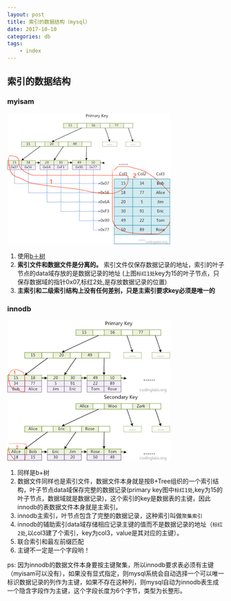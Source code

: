 ```yaml
---
layout: post
title: 索引的数据结构（mysql）
date: 2017-10-10
categories: db
tags:
    - index
---
```


## 索引的数据结构

### myisam

![myisam_pri](/images/database/myisam_pri.png)

1.  使用[b＋树](https://en.wikipedia.org/wiki/B%2B_tree)
2.  **索引文件和数据文件是分离的。** 索引文件仅保存数据记录的地址，索引的叶子节点的data域存放的是数据记录的地址
(上图`标红1处`key为15的叶子节点，只保存数据域的指针0x07,标红2处,是存放数据记录的位置)
3.  **主索引和二级索引结构上没有任何差别，只是主索引要求key必须是唯一的**

### innodb

![innodb_pri](/images/database/innodb_pri.png)
![innodb_second](/images/database/innodb_second.png)

1.  同样是b+树
2.  数据文件同样也是索引文件，数据文件本身就是按B+Tree组织的一个索引结构，叶子节点data域保存完整的数据记录(primary key图中`标红1处`,key为15的叶子节点，数据域就是数据记录)，这个索引的key是数据表的主键，因此innodb的表数据文件本身就是主索引。
3.  innodb主索引，叶节点包含了完整的数据记录，这种索引叫做`聚集索引`
4.  innodb的辅助索引data域存储相应记录主键的值而不是数据记录的地址（`标红2处`,以col3建了个索引，key为col3，value是其对应的主键）。
5.  联合索引和最左前缀匹配
6.  主键不一定是一个字段哟！

ps: 因为innodb的数据文件本身要按主键聚集，所以innodb要求表必须有主键（myisam可以没有），如果没有显式指定，则mysql系统会自动选择一个可以唯一标识数据记录的列作为主键，如果不存在这种列，则mysql自动为innodb表生成一个隐含字段作为主键，这个字段长度为6个字节，类型为长整形。
